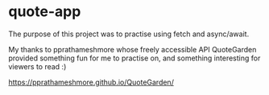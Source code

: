 # quote-app

The purpose of this project was to practise using fetch and async/await.  

My thanks to pprathameshmore whose freely accessible API QuoteGarden provided something fun for me to practise on, and something interesting for viewers to read :)

https://pprathameshmore.github.io/QuoteGarden/
